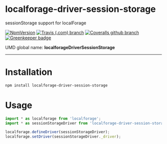 # localforage-driver-session-storage

sessionStorage support for localForage

[![NpmVersion](https://img.shields.io/npm/v/localforage-driver-session-storage.svg?style=flat-square)](https://www.npmjs.com/package/localforage-driver-session-storage)
[![Travis (.com) branch](https://img.shields.io/travis/com/Alorel/localforage-driver-session-storage/1.0.1.svg?style=flat-square)](https://travis-ci.com/Alorel/localforage-driver-session-storage)
[![Coveralls github branch](https://img.shields.io/coveralls/github/Alorel/localforage-driver-session-storage/1.0.1.svg?style=flat-square)](https://coveralls.io/github/Alorel/localforage-driver-session-storage)
[![Greenkeeper badge](https://badges.greenkeeper.io/Alorel/localforage-driver-session-storage.svg)](https://greenkeeper.io/)

UMD global name: **localforageDriverSessionStorage**

---

# Installation

```bash
npm install localforage-driver-session-storage
```

# Usage

```javascript
import * as localforage from 'localforage';
import * as sessionStorageDriver from 'localforage-driver-session-storage';

localforage.defineDriver(sessionStorageDriver);
localforage.setDriver(sessionStorageDriver._driver);

```

